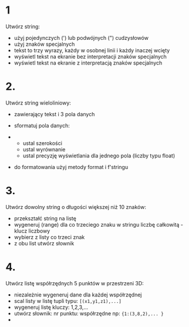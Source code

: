 # 1
Utwórz string:

 - użyj pojedynczych (') lub podwójnych (") cudzysłowów
 - użyj znaków specjalnych
 - tekst to trzy wyrazy, każdy w osobnej linii i każdy inaczej wcięty
 - wyświetl tekst na ekranie bez interpretacji znaków specjalnych
 - wyświetl tekst na ekranie z interpretacją znaków specjalnych


# 2.

Utwórz string wieloliniowy:

 - zawierający tekst i 3 pola danych
 - sformatuj pola danych:
 - 
    - ustal szerokości
    - ustal wyrównanie
    - ustal precyzję wyświetlania dla jednego pola (liczby typu float)

 - do formatowania użyj metody format i f'stringu


# 3.
Utwórz dowolny string o długości większej niż 10 znaków:

- przekształć string na listę
- wygeneruj (range) dla co trzeciego znaku w stringu liczbę całkowitą - klucz liczbowy
- wybierz z listy co trzeci znak
- z obu list utwórz słownik


# 4.
Utwórz listę współrzędnych 5 punktów w przestrzeni 3D:

 - niezależnie wygeneruj dane dla każdej współrzędnej 
 - scal listy w listę tupli typu: `[(x1,y1,z1),...]`
 - wygeneruj listę kluczy: 1,2,3,...
 - utwórz słownik: nr punktu: współrzędne np: `{1:(3,8,2),... }`
 - 